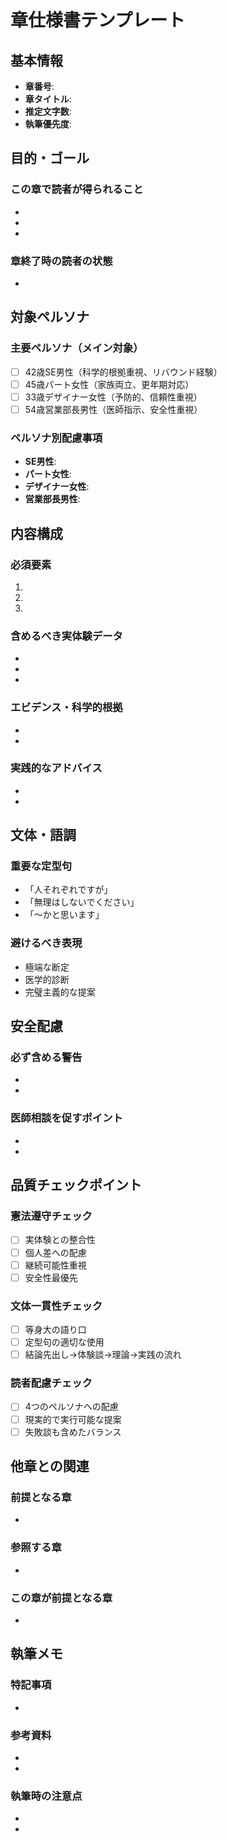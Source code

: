 # 章仕様書テンプレート

## 基本情報
- **章番号**:
- **章タイトル**:
- **推定文字数**:
- **執筆優先度**:

## 目的・ゴール
### この章で読者が得られること
-
-
-

### 章終了時の読者の状態
-

## 対象ペルソナ
### 主要ペルソナ（メイン対象）
- [ ] 42歳SE男性（科学的根拠重視、リバウンド経験）
- [ ] 45歳パート女性（家族両立、更年期対応）
- [ ] 33歳デザイナー女性（予防的、信頼性重視）
- [ ] 54歳営業部長男性（医師指示、安全性重視）

### ペルソナ別配慮事項
- **SE男性**:
- **パート女性**:
- **デザイナー女性**:
- **営業部長男性**:

## 内容構成
### 必須要素
1.
2.
3.

### 含めるべき実体験データ
-
-
-

### エビデンス・科学的根拠
-
-

### 実践的なアドバイス
-
-

## 文体・語調
### 重要な定型句
- 「人それぞれですが」
- 「無理はしないでください」
- 「〜かと思います」

### 避けるべき表現
- 極端な断定
- 医学的診断
- 完璧主義的な提案

## 安全配慮
### 必ず含める警告
-
-

### 医師相談を促すポイント
-
-

## 品質チェックポイント
### 憲法遵守チェック
- [ ] 実体験との整合性
- [ ] 個人差への配慮
- [ ] 継続可能性重視
- [ ] 安全性最優先

### 文体一貫性チェック
- [ ] 等身大の語り口
- [ ] 定型句の適切な使用
- [ ] 結論先出し→体験談→理論→実践の流れ

### 読者配慮チェック
- [ ] 4つのペルソナへの配慮
- [ ] 現実的で実行可能な提案
- [ ] 失敗談も含めたバランス

## 他章との関連
### 前提となる章
-

### 参照する章
-

### この章が前提となる章
-

## 執筆メモ
### 特記事項
-

### 参考資料
-
-

### 執筆時の注意点
-
-